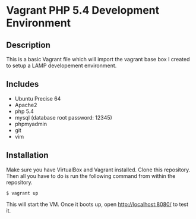 # Vagrant PHP 5.4 Development Environment

## Description

This is a basic Vagrant file which will import the vagrant base box I created 
to setup a LAMP developement environment. 

## Includes

* Ubuntu Precise 64
* Apache2
* php 5.4
* mysql (database root password: 12345)
* phpmyadmin
* git
* vim

## Installation

Make sure you have VirtualBox and Vagrant installed. Clone this repository.
Then all you have to do is run the following command from within the
repository.

    $ vagrant up

This will start the VM. Once it boots up, open [http://localhost:8080/](http://localhost:8080/)
to test it.

